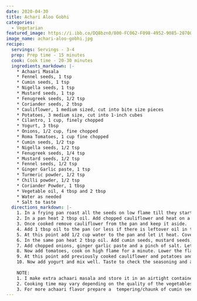 ```yaml
---
date: 2020-04-30
title: Achari Aloo Gobhi
categories:
  - Vegetarian
featured_image: https://i.ibb.co/DQ8bzn0/800-FC062-F098-4952-9085-20700-A9-CA4-ED.jpg
image_name: achari-aloo-gobhi.jpg
recipe:
  servings: Servings - 3-4
  prep: Prep time - 15 minutes
  cook: Cook time - 20-30 minutes
  ingredients_markdown: |-
    * Achaari Masala
    * Fennel seeds, 1 tsp
    * Cumin seeds, 1 tsp
    * Nigella seeds, 1 tsp
    * Mustard seeds, 1 tsp
    * Fenugreek seeds, 1/2 tsp
    * Coriander seeds, 2 tbsp
    * Cauliflower, 1 medium sized, cut into bite size pieces
    * Potatoes, 3 medium size, cut into 1-inch cubes
    * Cilantro, 1 cup, finely chopped
    * Yogurt, 3 tbsp
    * Onions, 1/2 cup, fine chopped
    * Roma Tomatoes, 1 cup fine chopped
    * Cumin seeds, 1/2 tsp
    * Nigella seeds, 1/2 tsp
    * Fenugreek seeds, 1/4 tsp
    * Mustard seeds, 1/2 tsp
    * Fennel seeds, 1/2 tsp 
    * Ginger Garlic paste, 1 tsp
    * Turmeric powder, 1/2 tsp
    * Chilli powder, 1/2 tsp
    * Coriander Powder, 1 tbsp
    * Vegetable oil, 4 tbsp and 2 tbsp
    * Water as needed
    * Salt to taste
  directions_markdown: |-
    1. In a frying pan roast all the seeds on low flame till they start giving off an aroma. Should take 3-4 minutes. Cool it down and grind them to a fine powder. This is the Achaari Masala. Store it in an airtight container.
    2. In a pan heat 2 tbsp oil. Add chopped cauliflower and heat on a high flame. After 2 minutes add 1/2 tsp salt and 2-3 tbsp water. As soon as water heats up cover the pan and let cauliflower cook in steam for 3-4 minutes on medium low flame. Cook till cauliflower is soft but not mushy. 
    3. Once cooked remove cauliflower from the pan and keep it aside.
    4. Add 1 tbsp oil to the pan (or less if there is leftover oil in the pan). Add potatoes and 1/2 tsp salt. Cook on high flame till potatoes get light golden color on all sides. 
    5. At this point add 1/2 cup water to the pan and let it heat. Cover the pan and let potatoes cook on medium slow flame till they are almost cooked, for 5-6 minutes. When they are soft enough remove potatoes from the pan and keep it aside.
    6. In the same pan heat 2 tbsp oil. Add cumin seeds, mustard seeds, nigella seeds, fenugreek seeds and fennel seeds. Let them splutter.
    7. Add chopped onions, ginger garlic paste and a pinch of salt. Let onions sauté on medium flame till light golden brown.
    8. Now add tomatoes, cook on high flame for a minute. Lower the flame and add little salt, turmeric, chilli powder, coriander powder and 2-3 tsp achaari masala. Mix well and let it cook on medium slow flame till the spices are cooked and tomatoes are soft.
    9. At this point add previously cooked cauliflower and potatoes and mix well. Cover the pan and cook on a medium flame for 3-4 minutes.
    10. Now add yogurt and mix well. Taste to check the seasoning and add salt accordingly.
  
    NOTE:
    1. I make extra achaari masala and store it in an airtight container. It can be used on any other veggie/curries or on roasted veggies, meat or in marinations.
    2. Cooking time may vary depending on the quality of the vegetables. Keep on checking the consistency and taste while cooking.
    3. For more achaari flavor prepare a  tempering/chaunk of cumin seeds, mustard seeds, fenugreek seeds, nigella seeds and little chilli powder in vegetable oil. Add it to the dish in the end once Achaari Aloo Gobhi is cooked.
---
```


